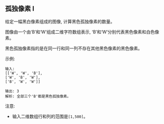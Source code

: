 ## 孤独像素 I

给定一幅黑白像素组成的图像, 计算黑色孤独像素的数量。

图像由一个由‘B’和‘W’组成二维字符数组表示, ‘B’和‘W’分别代表黑色像素和白色像素。

黑色孤独像素指的是在同一行和同一列不存在其他黑色像素的黑色像素。

示例:

```
输入:
[['W', 'W', 'B'],
['W', 'B', 'W'],
['B', 'W', 'W']]

输出: 3
解析: 全部三个'B'都是黑色孤独像素。
```

注意:

* 输入二维数组行和列的范围是`[1,500]`。